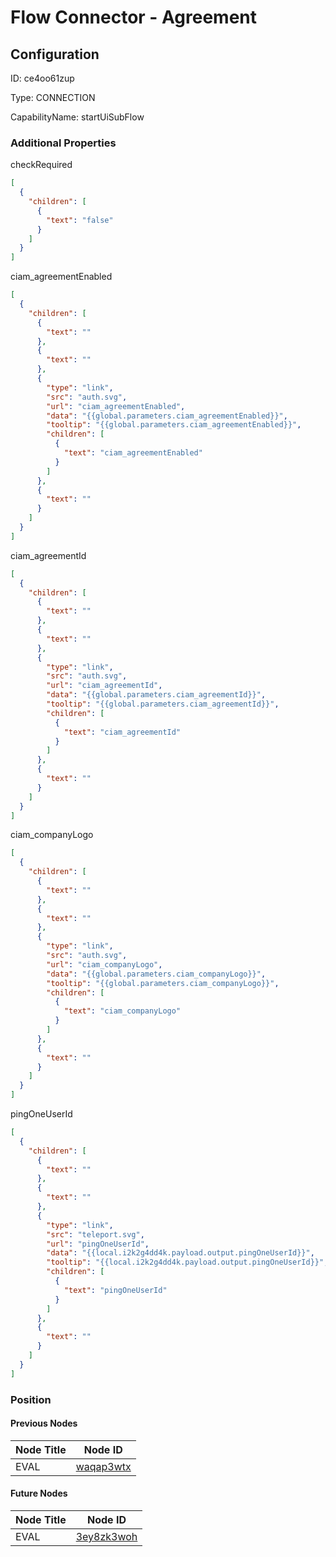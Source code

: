 # Flow Connector - Agreement
## Configuration
ID:  ce4oo61zup

Type: CONNECTION 

CapabilityName: startUiSubFlow






### Additional Properties
checkRequired
```json 
[
  {
    "children": [
      {
        "text": "false"
      }
    ]
  }
]
```


ciam_agreementEnabled
```json 
[
  {
    "children": [
      {
        "text": ""
      },
      {
        "text": ""
      },
      {
        "type": "link",
        "src": "auth.svg",
        "url": "ciam_agreementEnabled",
        "data": "{{global.parameters.ciam_agreementEnabled}}",
        "tooltip": "{{global.parameters.ciam_agreementEnabled}}",
        "children": [
          {
            "text": "ciam_agreementEnabled"
          }
        ]
      },
      {
        "text": ""
      }
    ]
  }
]
```


ciam_agreementId
```json 
[
  {
    "children": [
      {
        "text": ""
      },
      {
        "text": ""
      },
      {
        "type": "link",
        "src": "auth.svg",
        "url": "ciam_agreementId",
        "data": "{{global.parameters.ciam_agreementId}}",
        "tooltip": "{{global.parameters.ciam_agreementId}}",
        "children": [
          {
            "text": "ciam_agreementId"
          }
        ]
      },
      {
        "text": ""
      }
    ]
  }
]
```


ciam_companyLogo
```json 
[
  {
    "children": [
      {
        "text": ""
      },
      {
        "text": ""
      },
      {
        "type": "link",
        "src": "auth.svg",
        "url": "ciam_companyLogo",
        "data": "{{global.parameters.ciam_companyLogo}}",
        "tooltip": "{{global.parameters.ciam_companyLogo}}",
        "children": [
          {
            "text": "ciam_companyLogo"
          }
        ]
      },
      {
        "text": ""
      }
    ]
  }
]
```


pingOneUserId
```json 
[
  {
    "children": [
      {
        "text": ""
      },
      {
        "text": ""
      },
      {
        "type": "link",
        "src": "teleport.svg",
        "url": "pingOneUserId",
        "data": "{{local.i2k2g4dd4k.payload.output.pingOneUserId}}",
        "tooltip": "{{local.i2k2g4dd4k.payload.output.pingOneUserId}}",
        "children": [
          {
            "text": "pingOneUserId"
          }
        ]
      },
      {
        "text": ""
      }
    ]
  }
]
```





### Position

#### Previous Nodes
| Node Title | Node ID |
| :------------- | ------------ |
| EVAL | [waqap3wtx](./waqap3wtx.md) | 
 
 #### Future Nodes
| Node Title | Node ID |
| :------------- | ------------ |
| EVAL |[3ey8zk3woh](./3ey8zk3woh.md) | 